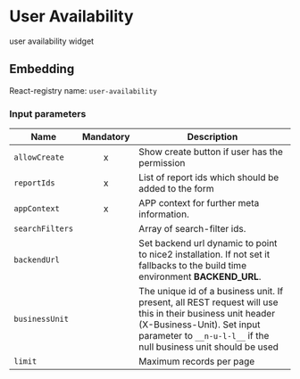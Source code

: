 # User Availability

user availability widget

## Embedding

React-registry name: `user-availability`

### Input parameters

| Name | Mandatory | Description |
|------|:---------:|-------------|
| `allowCreate` | x | Show create button if user has the permission
| `reportIds` | x | List of report ids which should be added to the form
| `appContext` | x | APP context for further meta information.
| `searchFilters` | | Array of search-filter ids.
| `backendUrl` | | Set backend url dynamic to point to nice2 installation. If not set it fallbacks to the build time environment __BACKEND_URL__.
| `businessUnit` | | The unique id of a business unit. If present, all REST request will use this in their business unit header (X-Business-Unit). Set input parameter to `__n-u-l-l__` if the null business unit should be used
| `limit` | | Maximum records per page
